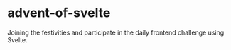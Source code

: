 # advent-of-svelte
Joining the festivities and participate in the daily frontend challenge using Svelte. 
